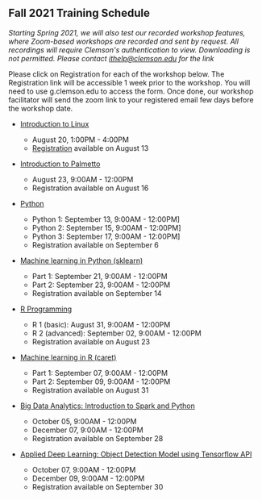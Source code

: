 ## Fall 2021 Training Schedule

*Starting Spring 2021, we will also test our recorded workshop features, 
where Zoom-based workshops are recorded and sent by request. All recordings will 
require Clemson's authentication to view. Downloading is not permitted. Please contact ithelp@clemson.edu for the link* 

Please click on Registration for each of the workshop below. The Registration link will be accessible 1 week prior to the workshop. You will need to use g.clemson.edu to access the form.
Once done, our workshop facilitator will send the zoom link to your registered email few days before the workshop date.

- [Introduction to Linux](workshop.md#introduction-to-linux)  
    - August 20, 1:00PM - 4:00PM
    - [Registration](https://docs.google.com/forms/d/e/1FAIpQLSeP5l9HeY6YWVN6D10kzJdHRn3_ZTX-Cg2AeJb9Y-12sH_27w/viewform) available on August 13
   
- [Introduction to Palmetto](workshop.md#introduction-to-research-computing-on-palmetto-cluster)
    - August 23, 9:00AM - 12:00PM
    - Registration available on August 16
    
 - [Python](workshop.md#introduction-to-programming-in-python)
    - Python 1: September 13, 9:00AM - 12:00PM]
    - Python 2: September 15, 9:00AM - 12:00PM]
    - Python 3: September 17, 9:00AM - 12:00PM]
    - Registration available on September 6

- [Machine learning in Python (sklearn)](workshop.md#machine-learning-in-python)
    - Part 1: September 21, 9:00AM - 12:00PM
    - Part 2: September 23, 9:00AM - 12:00PM
    - Registration available on September 14

- [R Programming](workshop.md#introduction-to-data-science-using-r)
    - R 1 (basic): August 31, 9:00AM - 12:00PM
    - R 2 (advanced): September 02, 9:00AM - 12:00PM
    - Registration available on August 23
        
- [Machine learning in R (caret)](workshop.md#machine-learning-in-r)
    - Part 1: September 07, 9:00AM - 12:00PM
    - Part 2: September 09, 9:00AM - 12:00PM
    - Registration available on August 31
   
- [Big Data Analytics: Introduction to Spark and Python](workshop.md#introduction-to-big-data-analytics-using-sparkpython)    
    - October 05, 9:00AM - 12:00PM
    - December 07, 9:00AM - 12:00PM
    - Registration available on September 28
    
- [Applied Deep Learning: Object Detection Model using Tensorflow API](workshop.md#introduction-to-applied-deep-learning-object-detection-model-using-tensorflow-api)
    - October 07, 9:00AM - 12:00PM
    - December 09, 9:00AM - 12:00PM
    - Registration available on September 30
